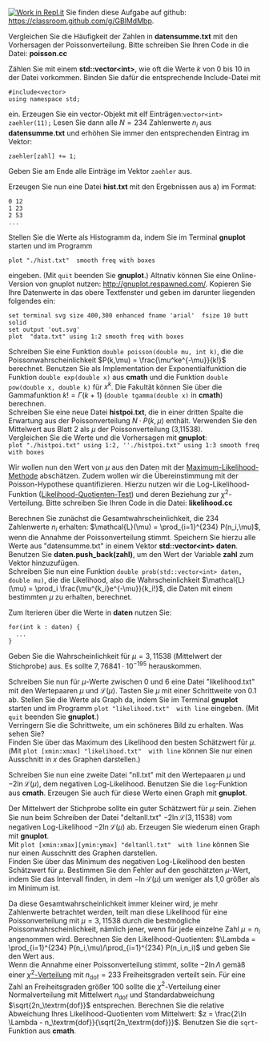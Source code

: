 [![Work in Repl.it](https://classroom.github.com/assets/work-in-replit-14baed9a392b3a25080506f3b7b6d57f295ec2978f6f33ec97e36a161684cbe9.svg)](https://classroom.github.com/online_ide?assignment_repo_id=421988&assignment_repo_type=GroupAssignmentRepo)
Sie finden diese Aufgabe auf github:
<https://classroom.github.com/g/GBlMdMbp>.

Vergleichen Sie die Häufigkeit der Zahlen in **datensumme.txt** mit den
Vorhersagen der Poissonverteilung. Bitte schreiben Sie Ihren Code in die
Datei: **poisson.cc**

Zählen Sie mit einem **std::vector\<int\>**, wie oft die Werte $k$ von 0
bis 10 in der Datei vorkommen. Binden Sie dafür die entsprechende
Include-Datei mit

    #include<vector>
    using namespace std;

ein. Erzeugen Sie ein vector-Objekt mit elf
Einträgen:`vector<int> zaehler(11);` Lesen Sie dann alle $N = 234$
Zahlenwerte $n_i$ aus **datensumme.txt** und erhöhen Sie immer den
entsprechenden Eintrag im Vektor:

    zaehler[zahl] += 1;

Geben Sie am Ende alle Einträge im Vektor `zaehler` aus.

Erzeugen Sie nun eine Datei **hist.txt** mit den Ergebnissen aus a) im
Format:

    0 12
    1 23
    2 53
    ...

Stellen Sie die Werte als Histogramm da, indem Sie im Terminal
**gnuplot** starten und im Programm

    plot "./hist.txt"  smooth freq with boxes

eingeben. (Mit `quit` beenden Sie **gnuplot**.) Altnativ können Sie eine
Online-Version von gnuplot nutzen: <http://gnuplot.respawned.com/>.
Kopieren Sie Ihre Datenwerte in das obere Textfenster und geben im
darunter liegenden folgendes ein:

    set terminal svg size 400,300 enhanced fname 'arial'  fsize 10 butt solid
    set output 'out.svg'
    plot  "data.txt" using 1:2 smooth freq with boxes

Schreiben Sie eine Funktion `double poisson(double mu, int k)`, die die
Poissonwahrscheinlichkeit $P(k,\mu) =  \frac{\mu^ke^{-\mu}}{k!}$
berechnet. Benutzen Sie als Implementation der Exponentialfunktion die
Funktion `double exp(double x)` aus **cmath** und die Funktion
`double pow(double x, double k)` für $x^k$. Die Fakultät können Sie über
die Gammafunktion $k! = \Gamma(k+1)$ (`double tgamma(double x)` in
**cmath**) berechnen.\
Schreiben Sie eine neue Datei **histpoi.txt**, die in einer dritten
Spalte die Erwartung aus der Poissonverteilung $N \cdot P(k, \mu)$
enthält. Verwenden Sie den Mittelwert aus Blatt 2 als $\mu$ der
Poissonverteilung (3,11538).\
Vergleichen Sie die Werte und die Vorhersagen mit **gnuplot**:\
`plot "./histpoi.txt" using 1:2, ''./histpoi.txt" using 1:3 smooth freq with boxes`

Wir wollen nun den Wert von $\mu$ aus den Daten mit der
[Maximum-Likelihood-Methode](https://de.wikipedia.org/wiki/Maximum-Likelihood-Methode)
abschätzen. Zudem wollen wir die Übereinstimmung mit der
Poisson-Hypothese quantifizieren. Hierzu nutzen wir die
Log-Likelihood-Funktion
([Likelihood-Quotienten-Test](https://de.wikipedia.org/wiki/Likelihood-Quotienten-Test))
und deren Beziehung zur $\chi^2$-Verteilung. Bitte schreiben Sie Ihren
Code in die Datei: **likelihood.cc**

Berechnen Sie zunächst die Gesamtwahrscheinlichkeit, die 234 Zahlenwerte
$n_i$ erhalten: $\mathcal{L}(\mu) = \prod_{i=1}^{234} P(n_i,\mu)$, wenn
die Annahme der Poissonverteilung stimmt. Speichern Sie hierzu alle
Werte aus "datensumme.txt" in einem Vektor **std::vector\<int\>
daten**.\
Benutzen Sie **daten.push\_back(zahl)**, um den Wert der Variable
**zahl** zum Vektor hinzuzufügen.\
Schreiben Sie nun eine Funktion
`double prob(std::vector<int> daten, double mu)`, die die Likelihood,
also die Wahrscheinlichkeit
$\mathcal{L}(\mu) = \prod_i   \frac{\mu^{k_i}e^{-\mu}}{k_i!}$, die Daten
mit einem bestimmten $\mu$ zu erhalten, berechnet.

Zum Iterieren über die Werte in **daten** nutzen Sie:

    for(int k : daten) {
      ...
    }

Geben Sie die Wahrscheinlichkeit für $\mu = 3{,}11538$ (Mittelwert der
Stichprobe) aus. Es sollte $7{,}76841\cdot 10^{-195}$ herauskommen.

Schreiben Sie nun für $\mu$-Werte zwischen 0 und 6 eine Datei
"likelihood.txt" mit den Wertepaaren $\mu$ und $\mathcal{L}(\mu)$.
Tasten Sie $\mu$ mit einer Schrittweite von 0.1 ab. Stellen Sie die
Werte als Graph da, indem Sie im Terminal **gnuplot** starten und im
Programm `plot "likelihood.txt"  with line` eingeben. (Mit `quit`
beenden Sie **gnuplot**.)\
Verringern Sie die Schrittweite, um ein schöneres Bild zu erhalten. Was
sehen Sie?\
Finden Sie über das Maximum des Likelihood den besten Schätzwert für
$\mu$.\
(Mit `plot [xmin:xmax] "likelihood.txt"  with line` können Sie nur einen
Ausschnitt in $x$ des Graphen darstellen.)

Schreiben Sie nun eine zweite Datei "nll.txt" mit den Wertepaaren $\mu$
und $- 2\ln \mathcal{L}(\mu)$, dem negativen Log-Likelihood. Benutzen
Sie die `log`-Funktion aus **cmath**. Erzeugen Sie auch für diese Werte
einen Graph mit **gnuplot**.

Der Mittelwert der Stichprobe sollte ein guter Schätzwert für $\mu$
sein. Ziehen Sie nun beim Schreiben der Datei "deltanll.txt"
$-2\ln \mathcal{L}(3{,}11538)$ vom negativen Log-Likelihood
$- 2\ln \mathcal{L}(\mu)$ ab. Erzeugen Sie wiederum einen Graph mit
**gnuplot**.\
Mit `plot [xmin:xmax][ymin:ymax] "deltanll.txt"  with line` können Sie
nur einen Ausschnitt des Graphen darstellen.\
Finden Sie über das Minimum des negativen Log-Likelihood den besten
Schätzwert für $\mu$. Bestimmen Sie den Fehler auf den geschätzten
$\mu$-Wert, indem Sie das Intervall finden, in dem
$- \ln \mathcal{L}(\mu)$ um weniger als 1,0 größer als im Minimum ist.

Da diese Gesamtwahrscheinlichkeit immer kleiner wird, je mehr
Zahlenwerte betrachtet werden, teilt man diese Likelihood für eine
Poissonverteilung mit $\mu = 3{,}11538$ durch die bestmögliche
Poissonwahrscheinlichkeit, nämlich jener, wenn für jede einzelne Zahl
$\mu = n_i$ angenommen wird. Berechnen Sie den Likelihood-Quotienten:
$\Lambda = \prod_{i=1}^{234} P(n_i,\mu)/\prod_{i=1}^{234} P(n_i,n_i)$
und geben Sie den Wert aus.\
Wenn die Annahme einer Poissonverteilung stimmt, sollte $-2\ln \Lambda$
gemäß einer
[$\chi^2$-Verteilung](https://de.wikipedia.org/wiki/Chi-Quadrat-Verteilung)
mit $n_\textrm{dof} = 233$ Freiheitsgraden verteilt sein. Für eine Zahl
an Freiheitsgraden größer 100 sollte die $\chi^2$-Verteilung einer
Normalverteilung mit Mittelwert $n_\textrm{dof}$ und Standardabweichung
$\sqrt{2n_\textrm{dof}}$ entsprechen. Berechnen Sie die relative
Abweichung Ihres Likelihood-Quotienten vom Mittelwert:
$z = \frac{2\ln \Lambda - n_\textrm{dof}}{\sqrt{2n_\textrm{dof}}}$.
Benutzen Sie die `sqrt`-Funktion aus **cmath**.
